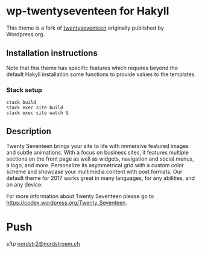# wp-twentyseventeen for Hakyll

This theme is a fork of [twentyseventeen](https://github.com/WordPress/twentyseventeen) originally published by Wordpress.org. 

## Installation instructions

Note that this theme has specific features which requires beyond the default Hakyll installation some functions to provide values to the templates. 

### Stack setup

```
stack build
stack exec site build
stack exec site watch &
```


## Description

Twenty Seventeen brings your site to life with immersive featured images and subtle animations. With a focus on business sites, it features multiple sections on the front page as well as widgets, navigation and social menus, a logo, and more. Personalize its asymmetrical grid with a custom color scheme and showcase your multimedia content with post formats. Our default theme for 2017 works great in many languages, for any abilities, and on any device.

For more information about Twenty Seventeen please go to https://codex.wordpress.org/Twenty_Seventeen.


# Push

sftp nordstr2@nordstroem.ch

